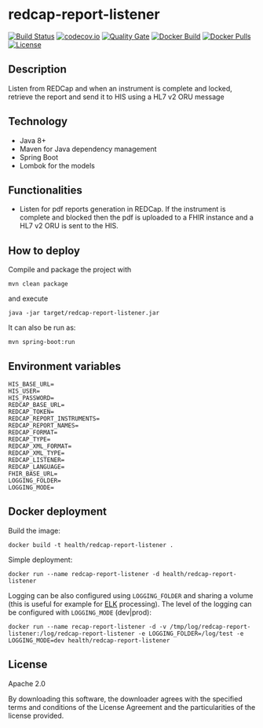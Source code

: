 # redcap-report-listener

[![Build Status](https://travis-ci.org/AriHealth/redcap-report-listener.svg?branch=master)](https://travis-ci.org/AriHealth/redcap-report-listener) 
[![codecov.io](https://codecov.io/gh/AriHealth/redcap-report-listener/branch/master/graphs/badge.svg)](http://codecov.io/gh/AriHealth/redcap-report-listener)
[![Quality Gate](https://sonarcloud.io/api/project_badges/measure?project=net.atos.ari.sdk:redcap-report-listener&metric=alert_status)](https://sonarcloud.io/dashboard/index/net.atos.ari.sdk:redcap-report-listener)
[![Docker Build](https://img.shields.io/docker/cloud/build/arihealth/redcap-report-listener)](https://cloud.docker.com/u/arihealth/repository/docker/arihealth/redcap-report-listener)
[![Docker Pulls](https://img.shields.io/docker/pulls/arihealth/redcap-report-listener)](https://cloud.docker.com/u/arihealth/repository/docker/arihealth/redcap-report-listener)
[![License](https://img.shields.io/badge/License-Apache%202.0-green.svg)](https://opensource.org/licenses/Apache-2.0)

## Description

Listen from REDCap and when an instrument is complete and locked, retrieve the report and send it to HIS using a HL7 v2 ORU message

## Technology

- Java 8+
- Maven for Java dependency management
- Spring Boot 
- Lombok for the models

## Functionalities

- Listen for pdf reports generation in REDCap. If the instrument is complete and blocked then the pdf is uploaded to a FHIR instance and a HL7 v2 ORU is sent to the HIS.

## How to deploy

Compile and package the project with

```
mvn clean package
```

and execute

```
java -jar target/redcap-report-listener.jar
```

It can also be run as:

```
mvn spring-boot:run
```

## Environment variables

	HIS_BASE_URL=
	HIS_USER=
	HIS_PASSWORD=
	REDCAP_BASE_URL=
	REDCAP_TOKEN=
	REDCAP_REPORT_INSTRUMENTS=
	REDCAP_REPORT_NAMES=
	REDCAP_FORMAT=
	REDCAP_TYPE=
	REDCAP_XML_FORMAT=
	REDCAP_XML_TYPE=
	REDCAP_LISTENER=
	REDCAP_LANGUAGE=
	FHIR_BASE_URL=
    LOGGING_FOLDER=
    LOGGING_MODE=

## Docker deployment

Build the image:

```
docker build -t health/redcap-report-listener .
```

Simple deployment:

```
docker run --name redcap-report-listener -d health/redcap-report-listener
```

Logging can be also configured using `LOGGING_FOLDER` and sharing a volume (this is useful for example for [ELK](https://www.elastic.co/elk-stack) processing). The level of the logging can be configured with `LOGGING_MODE` (dev|prod):

```
docker run --name recap-report-listener -d -v /tmp/log/redcap-report-listener:/log/redcap-report-listener -e LOGGING_FOLDER=/log/test -e LOGGING_MODE=dev health/redcap-report-listener
```

## License

Apache 2.0

By downloading this software, the downloader agrees with the specified terms and conditions of the License Agreement and the particularities of the license provided.
